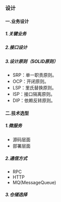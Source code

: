 ### 设计
#### 一.业务设计
##### 1.关键业务
##### 2.接口设计

##### 3.设计原则（SOLID原则）
* SRP：单一职责原则。
* OCP：开闭原则。
* LSP：里氏替换原则。
* ISP：接口隔离原则。
* DIP：依赖反转原则。

#### 二.技术选型

##### 1.微服务
* 源码层面
* 部署层面

##### 2.通信方式
* RPC
* HTTP
* MQ(MessageQueue)

##### 3.仓储选择